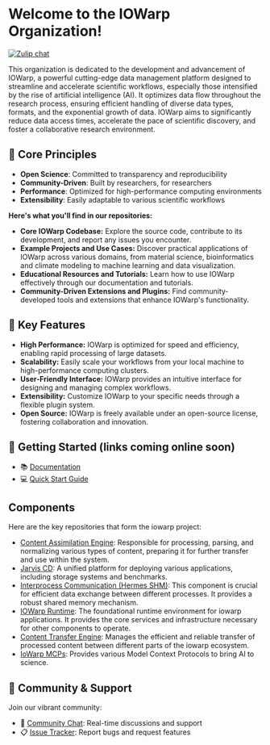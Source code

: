 # Welcome to the IOWarp Organization!

[![Zulip chat](https://img.shields.io/badge/zulip-join_chat-brightgreen.svg)](https://iowarp.zulipchat.com)

This organization is dedicated to the development and advancement of IOWarp, a powerful cutting-edge data management platform designed to streamline and accelerate scientific workflows, especially those intensified by the rise of artificial intelligence (AI).  It optimizes data flow throughout the research process, ensuring efficient handling of diverse data types, formats, and the exponential growth of data.  IOWarp aims to significantly reduce data access times, accelerate the pace of scientific discovery, and foster a collaborative research environment.

## 🎯 Core Principles
- **Open Science**: Committed to transparency and reproducibility
- **Community-Driven**: Built by researchers, for researchers
- **Performance**: Optimized for high-performance computing environments
- **Extensibility**: Easily adaptable to various scientific workflows
  
**Here's what you'll find in our repositories:**

- **Core IOWarp Codebase:** Explore the source code, contribute to its development, and report any issues you encounter.
- **Example Projects and Use Cases:** Discover practical applications of IOWarp across various domains, from material science, bioinformatics and climate modeling to machine learning and data visualization.
- **Educational Resources and Tutorials:** Learn how to use IOWarp effectively through our documentation and tutorials.
- **Community-Driven Extensions and Plugins:**  Find community-developed tools and extensions that enhance IOWarp's functionality.

## 🌟 Key Features
- **High Performance:** IOWarp is optimized for speed and efficiency, enabling rapid processing of large datasets.
- **Scalability:**  Easily scale your workflows from your local machine to high-performance computing clusters.
- **User-Friendly Interface:** IOWarp provides an intuitive interface for designing and managing complex workflows.
- **Extensibility:** Customize IOWarp to your specific needs through a flexible plugin system.
- **Open Source:** IOWarp is freely available under an open-source license, fostering collaboration and innovation.

## 🚀 Getting Started (links coming online soon)
- 📚 [Documentation](https://grc.iit.edu/docs/iowarp/index)
- 💻 [Quick Start Guide](https://grc.iit.edu/docs/iowarp/index)

## Components
Here are the key repositories that form the iowarp project:
- [Content Assimilation Engine](https://github.com/iowarp/content-assimilation-engine): Responsible for processing, parsing, and normalizing various types of content, preparing it for further transfer and use within the system.
- [Jarvis CD](https://github.com/iowarp/ppi-jarvis-cd): A unified platform for deploying various applications, including storage systems and benchmarks.
- [Interprocess Communication (Hermes SHM)](https://github.com/iowarp/cte-hermes-shm): This component is crucial for efficient data exchange between different processes. It provides a robust shared memory mechanism.
- [IOWarp Runtime](https://github.com/iowarp/iowarp-runtime): The foundational runtime environment for iowarp applications. It provides the core services and infrastructure necessary for other components to operate.
- [Content Transfer Engine](https://github.com/iowarp/content-transfer-engine): Manages the efficient and reliable transfer of processed content between different parts of the iowarp ecosystem.
- [IoWarp MCPs](https://github.com/iowarp/iowarp-mcps): Provides various Model Context Protocols to bring AI to science.

## 🤝 Community & Support
Join our vibrant community:
- 💬 [Community Chat](https://iowarp.zulipchat.com): Real-time discussions and support
- 📋 [Issue Tracker](https://github.com/iowarp/.github): Report bugs and request features
